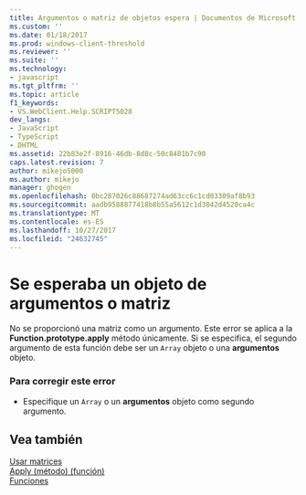 ```yaml
---
title: Argumentos o matriz de objetos espera | Documentos de Microsoft
ms.custom: ''
ms.date: 01/18/2017
ms.prod: windows-client-threshold
ms.reviewer: ''
ms.suite: ''
ms.technology:
- javascript
ms.tgt_pltfrm: ''
ms.topic: article
f1_keywords:
- VS.WebClient.Help.SCRIPT5028
dev_langs:
- JavaScript
- TypeScript
- DHTML
ms.assetid: 22b83e2f-8916-46db-8d8c-50c8481b7c90
caps.latest.revision: 7
author: mikejo5000
ms.author: mikejo
manager: ghogen
ms.openlocfilehash: 0bc287026c88687274ad63cc6c1cd03309af8b93
ms.sourcegitcommit: aadb9588877418b8b55a5612c1d3842d4520ca4c
ms.translationtype: MT
ms.contentlocale: es-ES
ms.lasthandoff: 10/27/2017
ms.locfileid: "24632745"
---
```

# <a name="array-or-arguments-object-expected"></a>Se esperaba un objeto de argumentos o matriz
No se proporcionó una matriz como un argumento. Este error se aplica a la **Function.prototype.apply** método únicamente. Si se especifica, el segundo argumento de esta función debe ser un `Array` objeto o una **argumentos** objeto.  
  
### <a name="to-correct-this-error"></a>Para corregir este error  
  
-   Especifique un `Array` o un **argumentos** objeto como segundo argumento.  
  
## <a name="see-also"></a>Vea también  
 [Usar matrices](../../javascript/advanced/using-arrays-javascript.md)   
 [Apply (método) (función)](../../javascript/reference/apply-method-function-javascript.md)   
 [Funciones](../../javascript/functions-javascript.md)